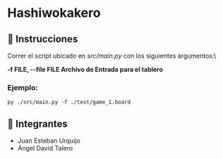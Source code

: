 # Hashiwokakero

## 📑 Instrucciones
Correr el script ubicado en *src/main.py* con los siguientes argumentos:\

**-f FILE, --file FILE  Archivo de Entrada para el tablero**

### Ejemplo:

	py ./src/main.py -f ./test/game_1.board

## 👷 Integrantes
* Juan Esteban Urquijo
* Ángel David Talero